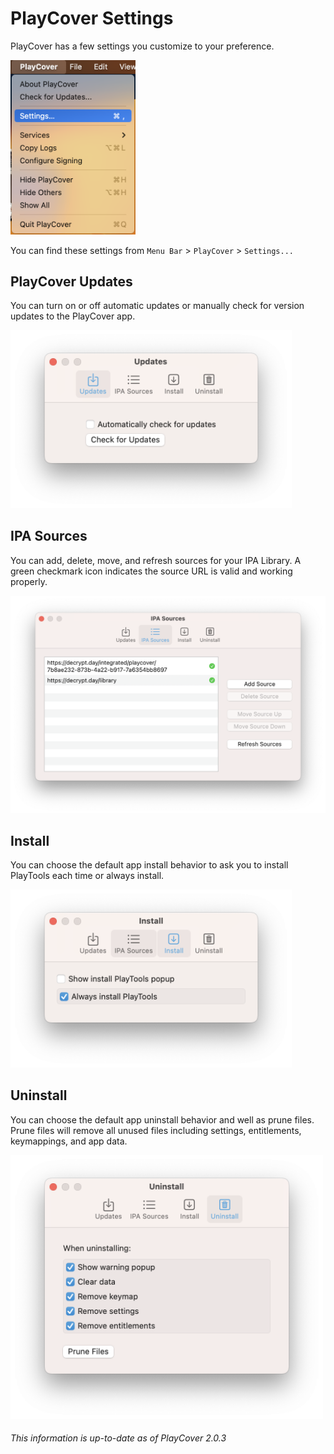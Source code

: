 # PlayCover Settings
PlayCover has a few settings you customize to your preference. 

<img width="200" src="../images/playcover_settings.png">

You can find these settings from `Menu Bar` > `PlayCover` > `Settings...`

## PlayCover Updates

You can turn on or off automatic updates or manually check for version updates to the PlayCover app.

<img width="450" src="../images/settings_updates.png">

## IPA Sources
You can add, delete, move, and refresh sources for your IPA Library. A green checkmark icon indicates the source URL is valid and working properly. 

<img width="700" src="../images/settings_ipa_sources.png">

## Install 
You can choose the default app install behavior to ask you to install PlayTools each time or always install.

<img width="450" src="../images/settings_install.png">

## Uninstall 
You can choose the default app uninstall behavior and well as prune files. Prune files will remove all unused files including settings, entitlements, keymappings, and app data.

<img width="500" src="../images/settings_uninstall.png">

###### This information is up-to-date as of PlayCover 2.0.3
